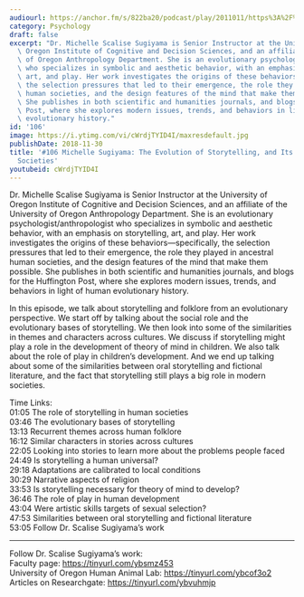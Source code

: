 ```yaml
---
audiourl: https://anchor.fm/s/822ba20/podcast/play/2011011/https%3A%2F%2Fd3ctxlq1ktw2nl.cloudfront.net%2Fproduction%2F2018-11-31%2F7734769-48000-2-3c4fa7440e12b.mp3
category: Psychology
draft: false
excerpt: "Dr. Michelle Scalise Sugiyama is Senior Instructor at the University of\
  \ Oregon Institute of Cognitive and Decision Sciences, and an affiliate of the University\
  \ of Oregon Anthropology Department. She is an evolutionary psychologist/anthropologist\
  \ who specializes in symbolic and aesthetic behavior, with an emphasis on storytelling,\
  \ art, and play. Her work investigates the origins of these behaviors\u2014specifically,\
  \ the selection pressures that led to their emergence, the role they played in ancestral\
  \ human societies, and the design features of the mind that make them possible.\
  \ She publishes in both scientific and humanities journals, and blogs for the Huffington\
  \ Post, where she explores modern issues, trends, and behaviors in light of human\
  \ evolutionary history."
id: '106'
image: https://i.ytimg.com/vi/cWrdjTYID4I/maxresdefault.jpg
publishDate: 2018-11-30
title: '#106 Michelle Sugiyama: The Evolution of Storytelling, and Its Role in Human
  Societies'
youtubeid: cWrdjTYID4I
---
```

<div class="timelinks">

Dr. Michelle Scalise Sugiyama is Senior Instructor at the University of Oregon Institute of Cognitive and Decision Sciences, and an affiliate of the University of Oregon Anthropology Department. She is an evolutionary psychologist/anthropologist who specializes in symbolic and aesthetic behavior, with an emphasis on storytelling, art, and play. Her work investigates the origins of these behaviors—specifically, the selection pressures that led to their emergence, the role they played in ancestral human societies, and the design features of the mind that make them possible. She publishes in both scientific and humanities journals, and blogs for the Huffington Post, where she explores modern issues, trends, and behaviors in light of human evolutionary history.

In this episode, we talk about storytelling and folklore from an evolutionary perspective. We start off by talking about the social role and the evolutionary bases of storytelling. We then look into some of the similarities in themes and characters across cultures. We discuss if storytelling might play a role in the development of theory of mind in children. We also talk about the role of play in children’s development. And we end up talking about some of the similarities between oral storytelling and fictional literature, and the fact that storytelling still plays a big role in modern societies.

Time Links:  
<time>01:05</time> The role of storytelling in human societies  
<time>03:46</time> The evolutionary bases of storytelling                    
<time>13:13</time> Recurrent themes across human folklore            
<time>16:12</time> Similar characters in stories across cultures          
<time>22:05</time> Looking into stories to learn more about the problems people faced           
<time>24:49</time> Is storytelling a human universal?   
<time>29:18</time> Adaptations are calibrated to local conditions  
<time>30:29</time> Narrative aspects of religion  
<time>33:53</time> Is storytelling necessary for theory of mind to develop?    
<time>36:46</time> The role of play in human development  
<time>43:04</time> Were artistic skills targets of sexual selection?  
<time>47:53</time> Similarities between oral storytelling and fictional literature  
<time>53:05</time> Follow Dr. Scalise Sugiyama’s work    

---

Follow Dr. Scalise Sugiyama’s work:  
Faculty page: https://tinyurl.com/ybsmz453  
University of Oregon Human Animal Lab: https://tinyurl.com/ybcof3o2  
Articles on Researchgate: https://tinyurl.com/ybvuhmjp
</div>


